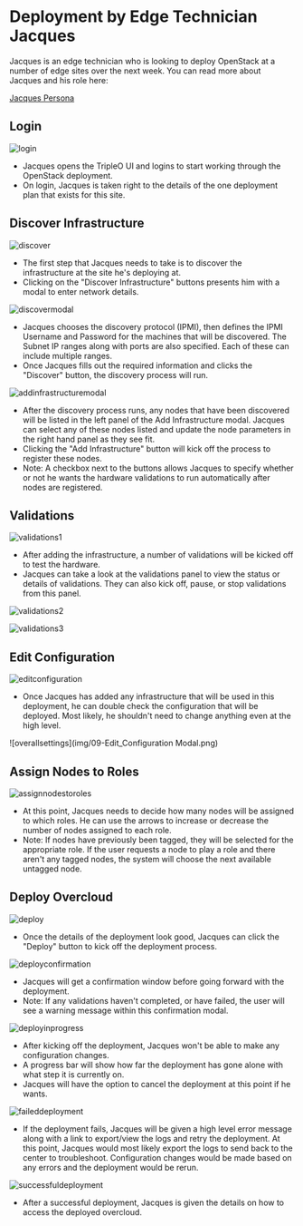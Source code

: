 # Deployment by Edge Technician Jacques
Jacques is an edge technician who is looking to deploy OpenStack at a number of edge sites over the next week. You can read more about Jacques and his role here:

[Jacques Persona](https://etherpad.openstack.org/p/edge-technician-persona-tripleo-ui)

## Login
![login](img/2017-7-24-TripleO-UI_13_Jacques3.png)
- Jacques opens the TripleO UI and logins to start working through the OpenStack deployment.
- On login, Jacques is taken right to the details of the one deployment plan that exists for this site.

## Discover Infrastructure
![discover](img/02-Discover_Infrastructure.png)
- The first step that Jacques needs to take is to discover the infrastructure at the site he's deploying at.
- Clicking on the "Discover Infrastructure" buttons presents him with a modal to enter network details.

![discovermodal](img/03-Discover_Infrastructure_Modal.png)
- Jacques chooses the discovery protocol (IPMI), then defines the IPMI Username and Password for the machines that will be discovered. The Subnet IP ranges along with ports are also specified. Each of these can include multiple ranges.
- Once Jacques fills out the required information and clicks the "Discover" button, the discovery process will run.

![addinfrastructuremodal](img/04-Add_Infrastructure.png)
- After the discovery process runs, any nodes that have been discovered will be listed in the left panel of the Add Infrastructure modal. Jacques can select any of these nodes listed and update the node parameters in the right hand panel as they see fit.
- Clicking the "Add Infrastructure" button will kick off the process to register these nodes.
- Note: A checkbox next to the buttons allows Jacques to specify whether or not he wants the hardware validations to run automatically after nodes are registered.

## Validations
![validations1](img/05-Nodes_Registering.png)
- After adding the infrastructure, a number of validations will be kicked off to test the hardware.
- Jacques can take a look at the validations panel to view the status or details of validations. They can also kick off, pause, or stop validations from this panel.

![validations2](img/06-Notifications_Drawer.png)

![validations3](img/07-Validation_Details.png)

## Edit Configuration
![editconfiguration](img/08-Edit_Configuration.png)
- Once Jacques has added any infrastructure that will be used in this deployment, he can double check the configuration that will be deployed. Most likely, he shouldn't need to change anything even at the high level.

![overallsettings](img/09-Edit_Configuration Modal.png)

## Assign Nodes to Roles
![assignnodestoroles](img/10-Assign_Nodes.png)
- At this point, Jacques needs to decide how many nodes will be assigned to which roles. He can use the arrows to increase or decrease the number of nodes assigned to each role.
- Note: If nodes have previously been tagged, they will be selected for the appropriate role. If the user requests a node to play a role and there aren't any tagged nodes, the system will choose the next available untagged node.

## Deploy Overcloud
![deploy](img/11-Deploy.png)
- Once the details of the deployment look good, Jacques can click the "Deploy" button to kick off the deployment process.

![deployconfirmation](img/12-Deployment_Confirmation.png)
- Jacques will get a confirmation window before going forward with the deployment.
- Note: If any validations haven't completed, or have failed, the user will see a warning message within this confirmation modal.

![deployinprogress](img/13-Deploy_In_Progress.png)
- After kicking off the deployment, Jacques won't be able to make any configuration changes.
- A progress bar will show how far the deployment has gone alone with what step it is currently on.
- Jacques will have the option to cancel the deployment at this point if he wants.

![faileddeployment](img/14-Deploy_Failed.png)
- If the deployment fails, Jacques will be given a high level error message along with a link to export/view the logs and retry the deployment. At this point, Jacques would most likely export the logs to send back to the center to troubleshoot. Configuration changes would be made based on any errors and the deployment would be rerun.

![successfuldeployment](img/15-Successful_Deploy.png)
- After a successful deployment, Jacques is given the details on how to access the deployed overcloud.
